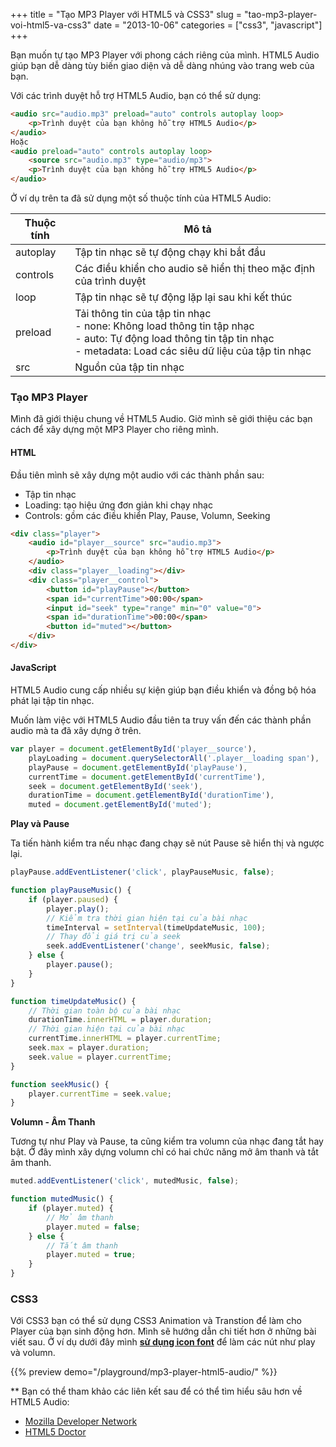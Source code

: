 +++
title = "Tạo MP3 Player với HTML5 và CSS3"
slug = "tao-mp3-player-voi-html5-va-css3"
date = "2013-10-06"
categories = ["css3", "javascript"]
+++

Bạn muốn tự tạo MP3 Player với phong cách riêng của mình. HTML5 Audio giúp bạn dễ dàng tùy biến giao diện và dễ dàng nhúng vào trang web của bạn.

Với các trình duyệt hỗ trợ HTML5 Audio, bạn có thể sử dụng:

~~~html
<audio src="audio.mp3" preload="auto" controls autoplay loop>
	<p>Trình duyệt của bạn không hỗ trợ HTML5 Audio</p>
</audio>
Hoặc
<audio preload="auto" controls autoplay loop>
	<source src="audio.mp3" type="audio/mp3">
	<p>Trình duyệt của bạn không hỗ trợ HTML5 Audio</p>
</audio>
~~~

Ở ví dụ trên ta đã sử dụng một số thuộc tính của HTML5 Audio:

Thuộc tính| Mô tả
--- | ---
autoplay | Tập tin nhạc sẽ tự động chạy khi bắt đầu
controls | Các điều khiển cho audio sẽ hiển thị theo mặc định của trình duyệt
loop | Tập tin nhạc sẽ tự động lặp lại sau khi kết thúc
preload | Tải thông tin của tập tin nhạc <br> - none: Không load thông tin tập nhạc <br> - auto: Tự động load thông tin tập tin nhạc <br> - metadata: Load các siêu dữ liệu của tập tin nhạc
src | Nguồn của tập tin nhạc

### Tạo MP3 Player

Mình đã giới thiệu chung về HTML5 Audio. Giờ mình sẽ giới thiệu các bạn cách để xây dựng một MP3 Player cho riêng mình.

#### HTML

Đầu tiên mình sẽ xây dựng một audio với các thành phần sau:

- Tập tin nhạc
- Loading: tạo hiệu ứng đơn giản khi chạy nhạc
- Controls: gồm các điều khiển Play, Pause, Volumn, Seeking

~~~html
<div class="player">
	<audio id="player__source" src="audio.mp3">
		<p>Trình duyệt của bạn không hỗ trợ HTML5 Audio</p>
	</audio>
	<div class="player__loading"></div>
	<div class="player__control">
		<button id="playPause"></button>
		<span id="currentTime">00:00</span>
		<input id="seek" type="range" min="0" value="0">
		<span id="durationTime">00:00</span>
		<button id="muted"></button>
	</div>
</div>
~~~

#### JavaScript

HTML5 Audio cung cấp nhiều sự kiện giúp bạn điều khiển và đồng bộ hóa phát lại tập tin nhạc.

Muốn làm việc với HTML5 Audio đầu tiên ta truy vấn đến các thành phần audio mà ta đã xây dựng ở trên.

~~~javascript
var player = document.getElementById('player__source'),
	playLoading = document.querySelectorAll('.player__loading span'),
	playPause = document.getElementById('playPause'),
	currentTime = document.getElementById('currentTime'),
	seek = document.getElementById('seek'),
	durationTime = document.getElementById('durationTime'),
	muted = document.getElementById('muted');
~~~

**Play và Pause**

Ta tiến hành kiểm tra nếu nhạc đang chạy sẽ nút Pause sẽ hiển thị và ngược lại.

~~~javascript
playPause.addEventListener('click', playPauseMusic, false);

function playPauseMusic() {
	if (player.paused) {
		player.play();
		// Kiểm tra thời gian hiện tại của bài nhạc
		timeInterval = setInterval(timeUpdateMusic, 100);
		// Thay đổi giá trị của seek
		seek.addEventListener('change', seekMusic, false);
	} else {
		player.pause();
	}
}

function timeUpdateMusic() {
	// Thời gian toàn bộ của bài nhạc
	durationTime.innerHTML = player.duration;
	// Thời gian hiện tại của bài nhạc
	currentTime.innerHTML = player.currentTime;
	seek.max = player.duration;
	seek.value = player.currentTime;
}

function seekMusic() {
	player.currentTime = seek.value;
}
~~~

**Volumn - Âm Thanh**

Tương tự như Play và Pause, ta cũng kiểm tra volumn của nhạc đang tắt hay bật. Ở đây mình xây dựng volumn chỉ có hai chức năng mở âm thanh và tắt âm thanh.

~~~javascript
muted.addEventListener('click', mutedMusic, false);

function mutedMusic() {
	if (player.muted) {
		// Mở âm thanh
		player.muted = false;
	} else {
		// Tắt âm thanh
		player.muted = true;
	}
}
~~~

### CSS3

Với CSS3 bạn có thể sử dụng CSS3 Animation và Transtion để làm cho Player của bạn sinh động hơn. Mình sẽ hướng dẫn chi tiết hơn ở những bài viết sau. Ở ví dụ dưới đây mình **[sử dụng icon font](/2013/10/06/su-dung-icon-fonts/)** để làm các nút như play và volumn.

{{% preview demo="/playground/mp3-player-html5-audio/" %}}

** Bạn có thể tham khảo các liên kết sau để có thể tìm hiểu sâu hơn về HTML5 Audio:

- [Mozilla Developer Network](https://developer.mozilla.org/en-US/docs/Web/Guide/API/DOM/Events/Media_events)
- [HTML5 Doctor](http://html5doctor.com/html5-audio-the-state-of-play/)
